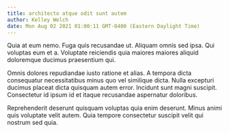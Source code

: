 ```yaml
---
title: architecto atque odit sunt autem
author: Kelley Welch
date: Mon Aug 02 2021 01:00:11 GMT-0400 (Eastern Daylight Time)
---
```

Quia at eum nemo. Fuga quis recusandae ut. Aliquam omnis sed ipsa. Qui voluptas eum et a. Voluptate reiciendis quia maiores maiores aliquid doloremque ducimus praesentium qui.

 Omnis dolores repudiandae iusto ratione et alias. A tempora dicta consequatur necessitatibus minus quo vel similique dicta. Nulla excepturi ducimus placeat dicta quisquam autem error. Incidunt sunt magni suscipit. Consectetur id ipsum id et itaque recusandae aspernatur doloribus.

 Reprehenderit deserunt quisquam voluptas quia enim deserunt. Minus animi quis voluptate velit autem. Quia tempore consectetur suscipit velit qui nostrum sed quia.
